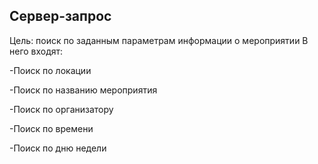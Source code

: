 ## Сервер-запрос
Цель: поиск по заданным параметрам  информации о мероприятии
В него входят:

-Поиск по локации

-Поиск по названию мероприятия

-Поиск по организатору

-Поиск по времени

-Поиск по дню недели

